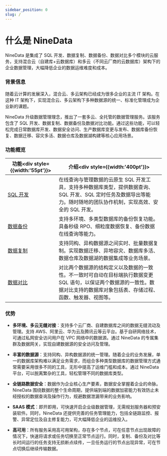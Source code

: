 ```yaml
---
sidebar_position: 0
slug: /
---
```




# 什么是 NineData

NineData 是集成了 SQL 开发、数据复制、数据备份、数据对比多个模块的云服务，支持混合云（自建库+云数据库）和多云（不同云厂商的云数据库）架构下的企业数据管理，大幅降低企业的数据运维难度和成本。

### 背景信息

随着云计算的发展深入，混合云、多云架构已经成为很多企业的主流 IT 架构。在这种 IT 架构下，实现混合云、多云架构下多种数据源的统一、标准化管理成为企业新的课题。

NineData 升级数据管理理念，推出了一套多云、全托管的数据管理服务。该服务包含了 SQL 开发、数据复制、数据备份及数据对比功能。通过这些功能，可以轻松完成日常数据库开发、数据安全访问、生产数据库变更与发布、数据库备份恢复、数据迁移、容灾多活、数据仓库及数据湖构建等核心应用场景。

### 功能概览

| 功能<div style={{width:'55pt'}}></div>        | 介绍<div style={{width:'400pt'}}></div>                      |
| --------------------------------------------- | ------------------------------------------------------------ |
| [SQL 开发](/sqldev/intro_sqldev.md)           | 在线查询与管理数据的云原生 SQL 开发工具，支持多种数据库类型，提供数据查询、SQL 开发、SQL 定时任务及数据导出等能力。随时随地的团队协作机制，实现高效、安全的 SQL 开发。 |
| [数据备份](/backup_and_restore/intro_back.md) | 支持多环境、多类型数据库的备份恢复功能。具备秒级 RPO、细粒度数据恢复、备份数据在线查询等能力。 |
| [数据复制](/replication/intro_repli.md)       | 支持同构、异构数据源之间实时、批量数据复制。实现数据迁移、异地容灾、数据库多活、数据仓库及数据湖的数据集成等业务场景。 |
| [数据对比](/compare/intro_comp.md)            | 对比两个数据源的结构定义以及数据的一致性。不一致时可自动在目标端执行数据变更 SQL 语句，以保证两个数据源的一致性。数据对比支持的数据库对象包括表、存储过程、函数、触发器、视图等。 |

### 优势

* **多环境、多云无缝对接**：支持多个云厂商、自建数据库之间的数据无缝流动及管理。支持 AWS、阿里云、华为云及腾讯云等云平台。基于自研网络技术，可通过私网安全访问用户在 VPC 网络中的数据源。通过 NineData 的专属集群及数据网关，实现自建数据源的安全访问及管理。

* **丰富的数据源**：支持同构、异构数据源的统一管理。随着企业的业务发展，单一的数据库架构难以满足业务需求，而组合多种类型数据库的数据管理方式通常需要采用很多不同的工具，无形中提高了运维门槛和成本。通过 NineData 平台，可以脱离繁杂的工具，轻松管理不同的数据库类型。

* **全链路数据安全**：数据作为企业核心生产要素，数据安全掌握着企业的命脉。NineData 围绕数据的整个生命周期，提供端到端的数据加密能力有效防止未经授权的数据查询及操作行为，规避数据泄漏带来的业务影响。

* **SAAS 模式**：即开即用，可快速开启企业级数据管理，无需规划服务器和预安装软件。同时，NineData 还提供完善的任务管理能力，包括全链路监控、报警、异常定位及自主修复能力，可大幅降低企业的运维投入。

* **高可用**：所有服务采用高可用架构，存在多个节点，可在任意节点出现故障的情况下，快速将请求或任务切换至正常节点运行。同时，复制、备份及对比等长时间运行的任务支持无损断点续传，一旦任务运行的节点出现异常，可在节点切换后继续传输数据。

